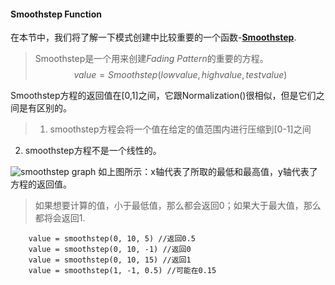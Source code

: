 #### Smoothstep Function
在本节中，我们将了解一下模式创建中比较重要的一个函数-**[Smoothstep](https://en.wikipedia.org/wiki/Smoothstep)**.
>Smoothstep是一个用来创建*Fading Pattern*的重要的方程。
$$value = Smoothstep(low value, high value, test value)$$

Smoothstep方程的返回值在[0,1]之间，它跟Normalization()很相似，但是它们之间是有区别的。
>1. smoothstep方程会将一个值在给定的值范围内进行压缩到[0-1]之间
2. smoothstep方程不是一个线性的。

![smoothstep graph](https://upload.wikimedia.org/wikipedia/commons/thumb/5/57/Smoothstep_and_Smootherstep.svg/1280px-Smoothstep_and_Smootherstep.svg.png)
如上图所示：x轴代表了所取的最低和最高值，y轴代表了方程的返回值。
>如果想要计算的值，小于最低值，那么都会返回0；如果大于最大值，那么都将会返回1.
```
    value = smoothstep(0, 10, 5) //返回0.5
    value = smoothstep(0, 10, -1) //返回0
    value = smoothstep(0, 10, 15) //返回1
    value = smoothstep(1, -1, 0.5) //可能在0.15
```
